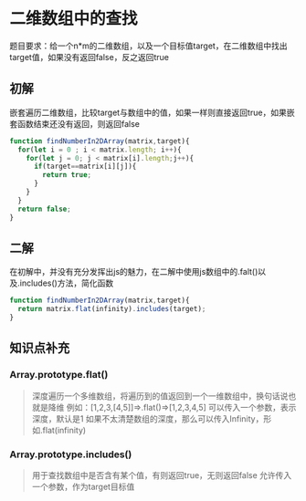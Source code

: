 # 二维数组中的查找
题目要求：给一个n*m的二维数组，以及一个目标值target，在二维数组中找出target值，如果没有返回false，反之返回true
## 初解
嵌套遍历二维数组，比较target与数组中的值，如果一样则直接返回true，如果嵌套函数结束还没有返回，则返回false
``` javascript
function findNumberIn2DArray(matrix,target){
  for(let i = 0 ; i < matrix.length; i++){
    for(let j = 0; j < matrix[i].length;j++){
      if(target==matrix[i][j]){
        return true;
      }
    }
  }
  return false;
}
```
## 二解
在初解中，并没有充分发挥出js的魅力，在二解中使用js数组中的.falt()以及.includes()方法，简化函数
``` javascript
function findNumberIn2DArray(matrix,target){
  return matrix.flat(infinity).includes(target);
}
```
## 知识点补充
### Array.prototype.flat()
> 深度遍历一个多维数组，将遍历到的值返回到一个一维数组中，换句话说也就是降维
> 例如：[1,2,3,[4,5]]=>.flat()=>[1,2,3,4,5]
可以传入一个参数，表示深度，默认是1
如果不太清楚数组的深度，那么可以传入Infinity，形如.flat(infinity)
### Array.prototype.includes()
> 用于查找数组中是否含有某个值，有则返回true，无则返回false
允许传入一个参数，作为target目标值
